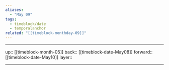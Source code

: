 ```yaml
---
aliases:
  - "May 09"
tags:
  - timeblock/date
  - temporalanchor
related: "[[timeblock-monthday-09]]"
---
```




***

up:: [[timeblock-month-05]]
back:: [[timeblock-date-May08]]
forward:: [[timeblock-date-May10]]
layer:: 

***

